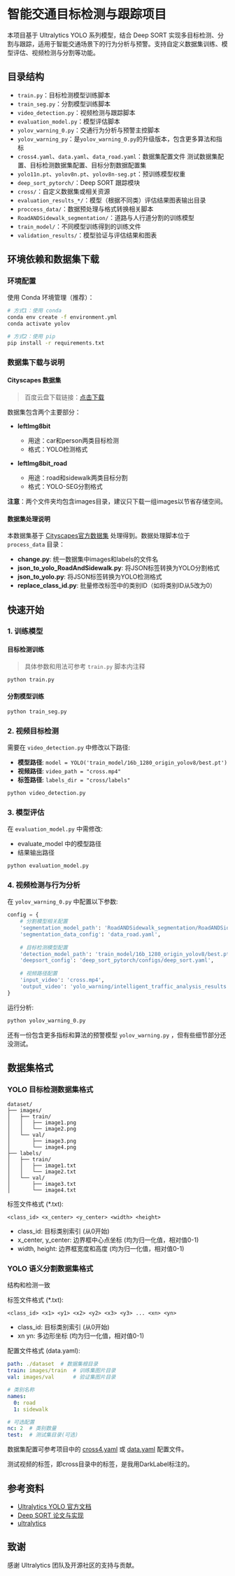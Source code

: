 # 智能交通目标检测与跟踪项目

本项目基于 Ultralytics YOLO 系列模型，结合 Deep SORT 实现多目标检测、分割与跟踪，适用于智能交通场景下的行为分析与预警。支持自定义数据集训练、模型评估、视频检测与分割等功能。

## 目录结构

- `train.py`：目标检测模型训练脚本
- `train_seg.py`：分割模型训练脚本
- `video_detection.py`：视频检测与跟踪脚本
- `evaluation_model.py`：模型评估脚本
- `yolov_warning_0.py`：交通行为分析与预警主控脚本
-  `yolov_warning_py`：是`yolov_warning_0.py`的升级版本，包含更多算法和指标
- `cross4.yaml`、`data.yaml`、`data_road.yaml`：数据集配置文件 测试数据集配置、目标检测数据集配置、目标分割数据配置集
- `yolo11n.pt`、`yolov8n.pt`、`yolov8n-seg.pt`：预训练模型权重
- `deep_sort_pytorch/`：Deep SORT 跟踪模块
- `cross/`：自定义数据集或相关资源
- `evaluation_results_*/`：模型（根据不同类）评估结果图表输出目录
- `proccess_data/`：数据预处理与格式转换相关脚本
- `RoadANDSidewalk_segmentation/`：道路与人行道分割的训练模型
- `train_model/`：不同模型训练得到的训练文件
- `validation_results/`：模型验证与评估结果和图表

## 环境依赖和数据集下载

### 环境配置

使用 Conda 环境管理（推荐）：

```sh
# 方式1：使用 conda
conda env create -f environment.yml
conda activate yolov

# 方式2：使用 pip
pip install -r requirements.txt
```

### 数据集下载与说明

#### Cityscapes 数据集
> 百度云盘下载链接：[点击下载](https://pan.baidu.com/s/1bpYXKm3bY6wZikagIG00Wg?pwd=n3ju)

数据集包含两个主要部分：
- **leftImg8bit**
  - 用途：car和person两类目标检测
  - 格式：YOLO检测格式
  
- **leftImg8bit_road**
  - 用途：road和sidewalk两类目标分割
  - 格式：YOLO-SEG分割格式

**注意**：两个文件夹均包含images目录，建议只下载一组images以节省存储空间。

#### 数据集处理说明
本数据集基于 [Cityscapes官方数据集](https://www.cityscapes-dataset.com/) 处理得到。数据处理脚本位于 `process_data` 目录：

- **change.py**: 统一数据集中images和labels的文件名
- **json_to_yolo_RoadAndSidewalk.py**: 将JSON标签转换为YOLO分割格式
- **json_to_yolo.py**: 将JSON标签转换为YOLO检测格式
- **replace_class_id.py**: 批量修改标签中的类别ID（如将类别ID从5改为0）

## 快速开始

### 1. 训练模型

#### 目标检测训练
> 具体参数和用法可参考 `train.py` 脚本内注释

```sh
python train.py
```

#### 分割模型训练
```sh
python train_seg.py
```

### 2. 视频目标检测

需要在 `video_detection.py` 中修改以下路径:

- **模型路径**: `model = YOLO('train_model/16b_1280_origin_yolov8/best.pt')`
- **视频路径**: `video_path = "cross.mp4"`
- **标签路径**: `labels_dir = "cross/labels"`

```sh
python video_detection.py
```

### 3. 模型评估

在 `evaluation_model.py` 中需修改:
- evaluate_model 中的模型路径
- 结果输出路径

```sh
python evaluation_model.py
```

### 4. 视频检测与行为分析

在 `yolov_warning_0.py` 中配置以下参数:

```python
config = {
    # 分割模型相关配置
    'segmentation_model_path': 'RoadANDSidewalk_segmentation/RoadANDSidewalk_segmentation3/weights/best.pt',
    'segmentation_data_config': 'data_road.yaml',
    
    # 目标检测模型配置
    'detection_model_path': 'train_model/16b_1280_origin_yolov8/best.pt',
    'deepsort_config': 'deep_sort_pytorch/configs/deep_sort.yaml',
    
    # 视频路径配置
    'input_video': 'cross.mp4',
    'output_video': 'yolo_warning/intelligent_traffic_analysis_results.mp4'
}
```

运行分析:
```sh
python yolov_warning_0.py
```

还有一份包含更多指标和算法的预警模型 `yolov_warning.py` ，但有些细节部分还没测试。

## 数据集格式

### YOLO 目标检测数据集格式

```
dataset/
├── images/
│   ├── train/
│   │   ├── image1.png
│   │   └── image2.png
│   └── val/
│       ├── image3.png
│       └── image4.png
├── labels/
│   ├── train/
│   │   ├── image1.txt
│   │   └── image2.txt
│   └── val/
│       ├── image3.txt
│       └── image4.txt
```

标签文件格式 (*.txt):
```
<class_id> <x_center> <y_center> <width> <height>
```
- class_id: 目标类别索引 (从0开始)
- x_center, y_center: 边界框中心点坐标 (均为归一化值，相对值0-1)
- width, height: 边界框宽度和高度 (均为归一化值，相对值0-1)

### YOLO 语义分割数据集格式

结构和检测一致

标签文件格式 (*.txt):
```
<class_id> <x1> <y1> <x2> <y2> <x3> <y3> ... <xn> <yn>
```
- class_id: 目标类别索引 (从0开始)
- xn yn: 多边形坐标 (均为归一化值，相对值0-1)

配置文件格式 (data.yaml):
```yaml
path: ./dataset  # 数据集根目录
train: images/train  # 训练集图片目录
val: images/val      # 验证集图片目录

# 类别名称
names:
  0: road
  1: sidewalk

# 可选配置
nc: 2  # 类别数量
test:  # 测试集目录(可选)
```

数据集配置可参考项目中的 [cross4.yaml](cross4.yaml) 或 [data.yaml](data.yaml) 配置文件。

测试视频的标签，即cross目录中的标签，是我用DarkLabel标注的。

## 参考资料

- [Ultralytics YOLO 官方文档](https://docs.ultralytics.com/)
- [Deep SORT 论文与实现](https://github.com/nwojke/deep_sort)
- [ultralytics](https://github.com/ultralytics)

## 致谢

感谢 Ultralytics 团队及开源社区的支持与贡献。

